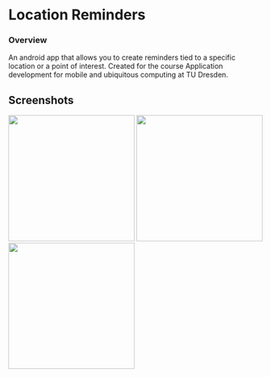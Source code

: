 # Location Reminders
### Overview
An android app that allows you to create reminders tied to a specific
location or a point of interest.
Created for the course Application development for mobile and ubiquitous
computing at TU Dresden.


## Screenshots

<img src="https://github.com/thiks/LocationReminders/blob/master/screenshots/main_active.png?raw=true" width="250"> <img src="https://github.com/thiks/LocationReminders/blob/master/screenshots/detail_view.png?raw=true" width="250"> <img src="https://github.com/thiks/LocationReminders/blob/master/screenshots/manage_view.png?raw=true" width="250">
